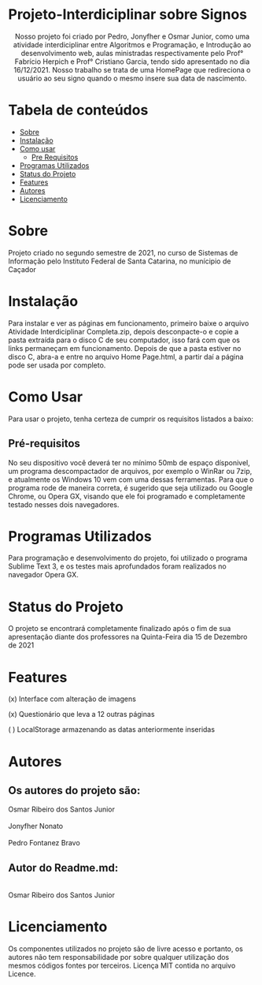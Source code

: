 #  Projeto-Interdiciplinar sobre Signos
<p align="center">Nosso projeto foi criado por Pedro, Jonyfher e Osmar Junior, como uma atividade interdiciplinar entre Algoritmos e Programação, e Introdução ao desenvolvimento web, aulas ministradas respectivamente pelo Prof° Fabrício Herpich e Prof° Cristiano Garcia, tendo sido apresentado no dia 16/12/2021. Nosso trabalho se trata de uma HomePage que redireciona o usuário ao seu signo quando o mesmo insere sua data de nascimento.</p>

Tabela de conteúdos
=================
<!--ts-->
   * [Sobre](#Sobre)
   * [Instalação](#instalação)
   * [Como usar](#como-usar)
      * [Pre Requisitos](#pre-requisitos)
   * [Programas Utilizados](#programas-utilizados)
   * [Status do Projeto](#status-do-projeto)
   * [Features](#Features)
   * [Autores](#Autores)
   * [Licenciamento](#Licenciamento)
<!--te-->
# Sobre 

<p> Projeto criado no segundo semestre de 2021, no curso de Sistemas de Informação pelo Instituto Federal de Santa Catarina, no munícipio de Caçador<p>
  
# Instalação
 
<p> Para instalar e ver as páginas em funcionamento, primeiro baixe o arquivo Atividade Interdiciplinar Completa.zip, depois desconpacte-o e copie a pasta extraída para o disco C de seu computador, isso fará com que os links permaneçam em funcionamento. Depois de que a pasta estiver no disco C, abra-a e entre no arquivo Home Page.html, a partir daí a página pode ser usada por completo.</p>


# Como Usar

<p>Para usar o projeto, tenha certeza de cumprir os requisitos listados a baixo:</p>

<h2>Pré-requisitos</h2>

<p>No seu dispositivo você deverá ter no mínimo 50mb de espaço dísponivel, um programa descompactador de arquivos, por exemplo o WinRar ou 7zip, e atualmente os Windows 10 vem com uma dessas ferramentas. Para que o programa rode de maneira correta, é sugerido que seja utilizado ou Google Chrome, ou Opera GX, visando que ele foi programado e completamente testado nesses dois navegadores.</p>

# Programas Utilizados

<p> Para programação e desenvolvimento do projeto, foi utilizado o programa Sublime Text 3, e os testes mais aprofundados foram realizados no navegador Opera GX.</p>

# Status do Projeto

<p>O projeto se encontrará completamente finalizado após o fim de sua apresentação diante dos professores na Quinta-Feira dia 15 de Dezembro de 2021</p>

# Features

<p>(x) Interface com alteração de imagens</p>
<p>(x) Questionário que leva a 12 outras páginas</p>
<p>( ) LocalStorage armazenando as datas anteriormente inseridas</p>

# Autores

<h2>Os autores do projeto são:</h2>
Osmar Ribeiro dos Santos Junior<br><br>
Jonyfher Nonato<br><br> 
Pedro Fontanez Bravo<br>

<h2>Autor do Readme.md:</h2><br>
Osmar Ribeiro dos Santos Junior

# Licenciamento

Os componentes utilizados no projeto são de livre acesso e portanto, os autores não tem responsabilidade por sobre qualquer utilização dos mesmos códigos fontes por terceiros. Licença MIT contida no arquivo Licence.


